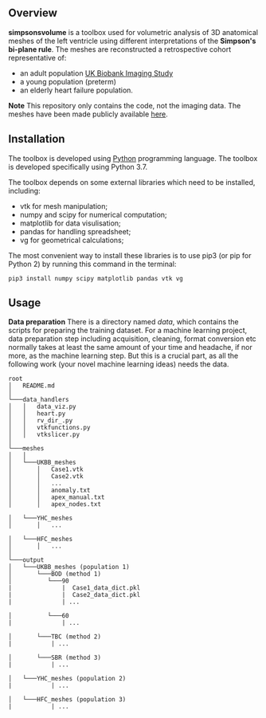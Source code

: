 ## Overview

**simpsonsvolume** is a toolbox used for volumetric analysis of 3D anatomical meshes of the left ventricle using different interpretations of the **Simpson's bi-plane rule**. The meshes are reconstructed a retrospective cohort representative of:

* an adult population [UK Biobank Imaging Study](http://imaging.ukbiobank.ac.uk/)
* a young population (preterm) 
* an elderly heart failure population.

**Note** This repository only contains the code, not the imaging data. The meshes have been made publicly available [here](dx.doi.org/10.6084/m9.figshare.14933463).

## Installation

The toolbox is developed using [Python](https://www.python.org) programming language. The toolbox is developed specifically using Python 3.7.

The toolbox depends on some external libraries which need to be installed, including:

* vtk for mesh manipulation;
* numpy and scipy for numerical computation;
* matplotlib for data visulisation;
* pandas for handling spreadsheet;
* vg for geometrical calculations;

The most convenient way to install these libraries is to use pip3 (or pip for Python 2) by running this command in the terminal:
```
pip3 install numpy scipy matplotlib pandas vtk vg
```

## Usage

**Data preparation** There is a directory named *data*, which contains the scripts for preparing the training dataset. For a machine learning project, data preparation step including acquisition, cleaning, format conversion etc normally takes at least the same amount of your time and headache, if nor more, as the machine learning step. But this is a crucial part, as all the following work (your novel machine learning ideas) needs the data.

```
root
│   README.md  
│
└───data_handlers
│   │   data_viz.py
│   │   heart.py
│   │   rv_dir_.py
│   │   vtkfunctions.py
│   │   vtkslicer.py
│   
└───meshes
│   │
│   └───UKBB_meshes
│       │   Case1.vtk
│       │   Case2.vtk
│       │   ...
│       │   anomaly.txt
│       │   apex_manual.txt
│       │   apex_nodes.txt
 
│   └───YHC_meshes
│       │   ...
   
│   └───HFC_meshes
│       │   ...
│    
└───output
│   └───UKBB_meshes (population 1)
│       └───BOD (method 1)
│          └───90
|              |  Case1_data_dict.pkl
|              |  Case2_data_dict.pkl
|              | ...

│          └───60
|              | ...  

│       └───TBC (method 2)
|           | ...

│       └───SBR (method 3)
|           | ...

│   └───YHC_meshes (population 2)
|           | ...

│   └───HFC_meshes (population 3)
|           | ...
```





